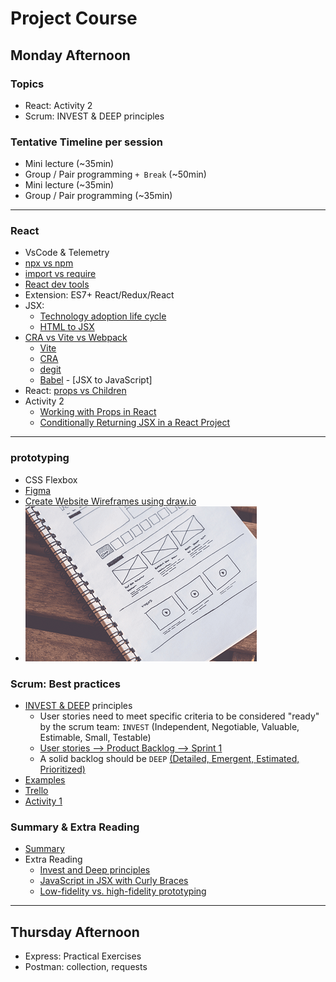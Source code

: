 # Project Course

## Monday Afternoon


### Topics

<!-- - React: Practical Exercises -->
- React: Activity 2
- Scrum: INVEST & DEEP principles


### Tentative Timeline per session

- Mini lecture (~35min)
- Group / Pair programming `+ Break` (~50min)
- Mini lecture (~35min)
- Group / Pair programming (~35min)

----
### React

- VsCode & Telemetry
- [npx vs npm]
- [import vs require]
- [React dev tools]
- Extension: ES7+ React/Redux/React
- JSX: 
  - [Technology adoption life cycle]
  - [HTML to JSX]
- [CRA vs Vite vs Webpack]
  - [Vite]
  - [CRA]
  - [degit]
  - [Babel] - [JSX to JavaScript]
- React: [props vs Children](./props-vschildren.md)
- Activity 2
  - [Working with Props in React](../Frontend/react-basics/part2/react-basics4-props.md)
  - [Conditionally Returning JSX in a React Project](../Frontend/react-basics/part2/react-basics5-conditional.md)
<!-- - [Activity 2](../Frontend/react-basics/part2/) -->


----

### prototyping

- CSS Flexbox
- [Figma](https://www.figma.com/)
- [Create Website Wireframes using draw.io](https://thomasventurini.com/articles/create-website-wireframes-using-drawio/)
- ![](./wireframe.png)

### Scrum: Best practices

- [INVEST & DEEP] principles
  - User stories need to meet specific criteria to be considered "ready" by the scrum team: `INVEST` (Independent, Negotiable, Valuable, Estimable, Small, Testable)
  - [User stories --> Product Backlog --> Sprint 1](./activity2/part3.md)
  - A solid backlog should be `DEEP` [(Detailed, Emergent, Estimated, Prioritized)](./activity2/part4.md)
- [Examples](./invest.md)
- [Trello]
- [Activity 1](./activity1/README.md)



### Summary & Extra Reading

- [Summary](./key-points.md-scrum.md)
- Extra Reading
  - [Invest and Deep principles](https://www.reckontalk.com/user-stories-and-product-backlogs/)
  - [JavaScript in JSX with Curly Braces]
  - [Low-fidelity vs. high-fidelity prototyping]

----
## Thursday Afternoon

- Express: Practical Exercises 
- Postman: collection, requests
<!-- - [Link](./2023-11-02.md) -->



<!-- Links -->
[Book review]:https://www.amazon.com/Programming-Beyond-Practices-Gregory-Brown/dp/1491943823 
[Metroplia]:https://metropolia.finna.fi/Record/nelli15.3710000000897079?sid=3087098520
[INVEST & DEEP]:https://www.reckontalk.com/user-stories-and-product-backlogs/
[React dev tools]:https://react.dev/learn/react-developer-tools
[Trello]:https://trello.com/
[CRA vs Vite vs Webpack]:https://dev.to/sidramaqbool/vite-vs-webpack-which-one-and-why-for-your-next-react-app-the-battle-of-bundlers-c6b
[Vite]:https://vitejs.dev/
[CRA]:https://create-react-app.dev/
[degit]:https://github.com/Rich-Harris/degit
[ironhack-labs]:https://github.com/ironhack-labs/lab-react-training
[npx vs npm]:https://www.freecodecamp.org/news/npm-vs-npx-whats-the-difference/
[Git Stage]:https://github.com/duniul/vscode-git-stage
[Live share]:https://code.visualstudio.com/learn/collaboration/live-share
[Maximum points per week (Markdown)]:https://github.com/tx00-web-fi/Questions-Bank/blob/main/max-points-per-week.md
[Maximum points per week (pdf)]:https://github.com/tx00-web-fi/Questions-Bank/blob/main/max-points-per-week.pdf
[Using Git source control in VS Code]:https://code.visualstudio.com/docs/sourcecontrol/overview
[Technology adoption life cycle]:https://en.wikipedia.org/wiki/Technology_adoption_life_cycle
[HTML to JSX]:https://transform.tools/html-to-jsx
[Babel]:https://babeljs.io/repl
[import vs require]:https://marketsplash.com/tutorials/javascript/javascript-import-vs-require/
[Low-fidelity vs. high-fidelity prototyping]:https://www.invisionapp.com/inside-design/low-fi-vs-hi-fi-prototyping/
[JavaScript in JSX with Curly Braces]:https://react.dev/learn/javascript-in-jsx-with-curly-braces
